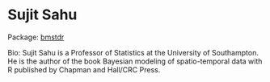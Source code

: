 # Sujit Sahu

Package: [bmstdr](https://cran.r-project.org/web/packages/bmstdr/vignettes/bmstdr-vig_bookdown.html)

Bio: Sujit Sahu is a Professor of Statistics at the University of Southampton. He is the author of the book Bayesian modeling of spatio-temporal data with R published by Chapman and Hall/CRC Press. 